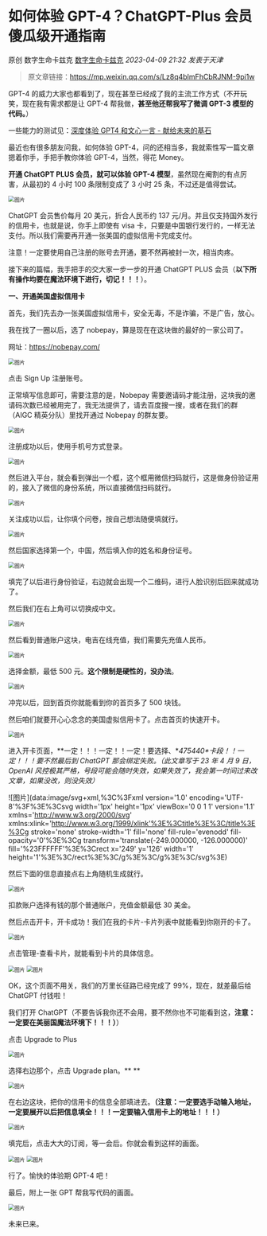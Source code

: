 # 如何体验 GPT-4？ChatGPT-Plus 会员傻瓜级开通指南

原创 数字生命卡兹克 [数字生命卡兹克](javascript:void(0);) *2023-04-09 21:32* *发表于天津*

> 原文章链接：https://mp.weixin.qq.com/s/Lz8q4bImFhCbRJNM-9pi1w

GPT-4 的威力大家也都看到了，现在甚至已经成了我的主流工作方式（不开玩笑，现在我有需求都是让 GPT-4 帮我做，**甚至他还帮我写了微调 GPT-3 模型的代码。**）

一些能力的测试见：[深度体验 GPT4 和文心一言 - 献给未来的基石](http://mp.weixin.qq.com/s?__biz=MzIyMzA5NjEyMA==&mid=2647658007&idx=1&sn=0af1674359980c7994c957e50f2b709e&chksm=f007d240c7705b563ee84350237784954807d506ae663cf3e8174b33c3af451488aaf3acb50e&scene=21#wechat_redirect)

最近也有很多朋友问我，如何体验 GPT-4，问的还相当多，我就索性写一篇文章摁着你手，手把手教你体验 GPT-4，当然，得花 Money。

**开通 ChatGPT PLUS 会员，就可以体验 GPT-4 模型**，虽然现在阉割的有点厉害，从最初的 4 小时 100 条限制变成了 3 小时 25 条，不过还是值得尝试。

<img src="./readme.assets/640-20230502170954172.png" alt="图片" style="zoom:76%;" />

ChatGPT 会员售价每月 20 美元，折合人民币约 137 元/月。并且仅支持国外发行的信用卡，也就是说，你手上即使有 visa 卡，只要是中国银行发行的，一样无法支付。所以我们需要再开通一张美国的虚拟信用卡完成支付。

注意！一定要使用自己注册的账号去开通，要不然再被封一次，相当肉疼。

接下来的篇幅，我手把手的交大家一步一步的开通 ChatGPT PLUS 会员（**以下所有操作均要在魔法环境下进行，切记！！！**）。

**一、开通美国虚拟信用卡**

首先，我们先去办一张美国虚拟信用卡，安全无毒，不是诈骗，不是广告，放心。

我在找了一圈以后，选了 nobepay，算是现在在这块做的最好的一家公司了。

网址：https://nobepay.com/

<img src="./readme.assets/640-20230502170954286.png" alt="图片" style="zoom:76%;" />

点击 Sign Up 注册账号。

正常填写信息即可，需要注意的是，Nobepay 需要邀请码才能注册，这块我的邀请码次数已经被用完了，我无法提供了，请去百度搜一搜，或者在我们的群（AIGC 精英分队）里找开通过 Nobepay 的群友要。

<img src="./readme.assets/640-20230502170954293.png" alt="图片" style="zoom:76%;" />

注册成功以后，使用手机号方式登录。

<img src="./readme.assets/640-20230502170954287.png" alt="图片" style="zoom:76%;" />

然后进入平台，就会看到弹出一个框，这个框用微信扫码就行，这是做身份验证用的，接入了微信的身份系统，所以直接微信扫码就行。

<img src="./readme.assets/640-20230502170954239.png" alt="图片" style="zoom:76%;" />

关注成功以后，让你填个问卷，按自己想法随便填就行。

<img src="./readme.assets/640-20230502170954247.png" alt="图片" style="zoom:76%;" />

然后国家选择第一个，中国，然后填入你的姓名和身份证号。

<img src="./readme.assets/640-20230502170954239-3018594.png" alt="图片" style="zoom:76%;" />

填完了以后进行身份验证，右边就会出现一个二维码，进行人脸识别后回来就成功了。

然后我们在右上角可以切换成中文。

<img src="./readme.assets/640-20230502170954332.png" alt="图片" style="zoom:76%;" />

然后看到普通账户这块，电吉在线充值，我们需要先充值人民币。

<img src="./readme.assets/640-20230502170954335.png" alt="图片" style="zoom:76%;" />

选择金额，最低 500 元。**这个限制是硬性的，没办法**。

<img src="./readme.assets/640-20230502170954302.png" alt="图片" style="zoom:76%;" />

冲完以后，回到首页你就能看到你的首页多了 500 块钱。

然后咱们就要开心心念念的美国虚拟信用卡了。点击首页的快速开卡。

<img src="./readme.assets/640-20230502170954345.png" alt="图片" style="zoom:76%;" />

进入开卡页面，**一定！！！一定！！一定！要选择、**475440\**卡段！！一定！！！要不然最后到 ChatGPT 那会绑定失败。（此文章写于 23 年 4 月 9 日，OpenAI 风控极其严格，号段可能会随时失效，如果失效了，我会第一时间过来改文章，如果没改，则没失效）**

![图片](data:image/svg+xml,%3C%3Fxml version='1.0' encoding='UTF-8'%3F%3E%3Csvg width='1px' height='1px' viewBox='0 0 1 1' version='1.1' xmlns='http://www.w3.org/2000/svg' xmlns:xlink='http://www.w3.org/1999/xlink'%3E%3Ctitle%3E%3C/title%3E%3Cg stroke='none' stroke-width='1' fill='none' fill-rule='evenodd' fill-opacity='0'%3E%3Cg transform='translate(-249.000000, -126.000000)' fill='%23FFFFFF'%3E%3Crect x='249' y='126' width='1' height='1'%3E%3C/rect%3E%3C/g%3E%3C/g%3E%3C/svg%3E)

然后下面的信息直接点右上角随机生成就行。

<img src="./readme.assets/640-20230502170954323.png" alt="图片" style="zoom:76%;" />

扣款账户选择有钱的那个普通账户，充值金额最低 30 美金。

然后点击开卡，开卡成功！我们在我的卡片-卡片列表中就能看到你刚开的卡了。

<img src="./readme.assets/640-20230502170954331.png" alt="图片" style="zoom:76%;" />

点击管理-查看卡片，就能看到卡片的具体信息。

<img src="./readme.assets/640-20230502170954339.png" alt="图片" style="zoom:76%;" />

<img src="./readme.assets/640-20230502170954378.png" alt="图片" style="zoom:76%;" />

OK，这个页面不用关，我们的万里长征路已经完成了 99%，现在，就差最后给 ChatGPT 付钱啦！

我们打开 ChatGPT（不要告诉我你还不会用，要不然你也不可能看到这，**注意：一定要在美丽国魔法环境下！！！）**）

点击 Upgrade to Plus

<img src="./readme.assets/640-20230502170954350.png" alt="图片" style="zoom:76%;" />

选择右边那个，点击 Upgrade plan。**
**

<img src="./readme.assets/640-20230502170954383.png" alt="图片" style="zoom:76%;" />

在右边这块，把你的信用卡的信息全部填进去。**（注意：一定要选手动输入地址，一定要展开以后把信息填全！！！一定要输入信用卡上的地址！！！）**

<img src="./readme.assets/640-20230502170954399.png" alt="图片" style="zoom:76%;" />

填完后，点击大大的订阅，等一会后。你就会看到这样的画面。

<img src="./readme.assets/640.jpeg" alt="图片" style="zoom:76%;" />

<img src="./readme.assets/640-20230502170954398.jpeg" alt="图片" style="zoom:76%;" />

行了。愉快的体验期 GPT-4 吧！

最后，附上一张 GPT 帮我写代码的画面。

<img src="./readme.assets/640-20230502170954402.jpeg" alt="图片" style="zoom:76%;" />

未来已来。